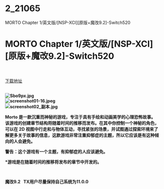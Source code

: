 # 2_21065
MORTO Chapter 1/英文版/[NSP-XCI][原版+魔改9.2]-Switch520
# MORTO Chapter 1/英文版/[NSP-XCI][原版+魔改9.2]-Switch520
 <br/></br>
[下载地址](https://www.switch520.cc/article/21065 "下载地址")
<br/></br>

<p><strong><img title="Sbo9px.jpg" src="https://www.switch520.cc/muke_img/2021_08_07_d4f98fa74ad39.jpg" alt="Sbo9px.jpg"></strong><br>
<strong><img title="screenshot01-16.jpeg" src="https://www.switch520.cc/muke_img/2021_08_07_0319ac8acde75.jpeg" alt="screenshot01-16.jpeg"></strong><br>
<strong><img title="screenshot02_副本.jpg" src="https://www.switch520.cc/muke_img/2021_08_07_09416c6edaf23.jpg" alt="screenshot02_副本.jpg">&nbsp;</strong></p>
<p><strong>Morto 是一款沉重而神秘的游戏，专注于具有手绘和动画美学的心理恐怖故事。该游戏的创建章节结构将随着时间的推移而发布。在其中你控制一个神秘的角色，可以在 2D 视图中行走和与物体互动，寻找紧张的场景，并试图通过探索环境来了解更多关于故事的信息，这款游戏非常注重抑郁症的主题，所以它应该是有这种倾向的人会避免。</strong></p>
<p><strong>警告：这个游戏有一个主题，有抑郁症的人应该避免。</strong></p>
<p><strong>*游戏是在随着时间的推移将发布的章节中开发的。</strong></p>
<p>&nbsp;</p>
<p><strong>魔改9.2 &nbsp;&nbsp;TX用户尽量保持自己系统为11.0.0</strong></p>
